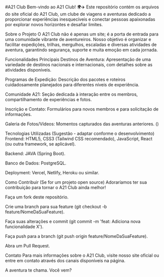 #A21 Club
Bem-vindo ao A21 Club! 🌍✈️
Este repositório contém os arquivos do site oficial do A21 Club, um clube de viagens e aventuras dedicado a proporcionar experiências inesquecíveis e conectar pessoas apaixonadas por explorar novos horizontes e desafiar limites.

Sobre o Projeto
O A21 Club não é apenas um site; é a porta de entrada para uma comunidade vibrante de aventureiros. Nosso objetivo é organizar e facilitar expedições, trilhas, mergulhos, escaladas e diversas atividades de aventura, garantindo segurança, suporte e muita emoção em cada jornada.

Funcionalidades Principais
Destinos de Aventura: Apresentação de uma variedade de destinos nacionais e internacionais, com detalhes sobre as atividades disponíveis.

Programas de Expedição: Descrição dos pacotes e roteiros cuidadosamente planejados para diferentes níveis de experiência.

Comunidade A21: Seção dedicada à interação entre os membros, compartilhamento de experiências e fotos.

Inscrição e Contato: Formulários para novos membros e para solicitação de informações.

Galeria de Fotos/Vídeos: Momentos capturados das aventuras anteriores. ()

Tecnologias Utilizadas (Sugestão - adaptar conforme o desenvolvimento)
Frontend: HTML5, CSS3 (Tailwind CSS recomendado), JavaScript, React (ou outra framework, se aplicável).

Backend: JAVA (Spring Boot).

Banco de Dados: PostgreSQL.

Deployment: Vercel, Netlify, Heroku ou similar.

Como Contribuir (Se for um projeto open source)
Adoraríamos ter sua contribuição para tornar o A21 Club ainda melhor!

Faça um fork deste repositório.

Crie uma branch para sua feature (git checkout -b feature/NomeDaSuaFeature).

Faça suas alterações e commit (git commit -m 'feat: Adiciona nova funcionalidade X').

Faça push para a branch (git push origin feature/NomeDaSuaFeature).

Abra um Pull Request.

Contato
Para mais informações sobre o A21 Club, visite nosso site oficial ou entre em contato através dos canais disponíveis na página.

A aventura te chama. Você vem?
